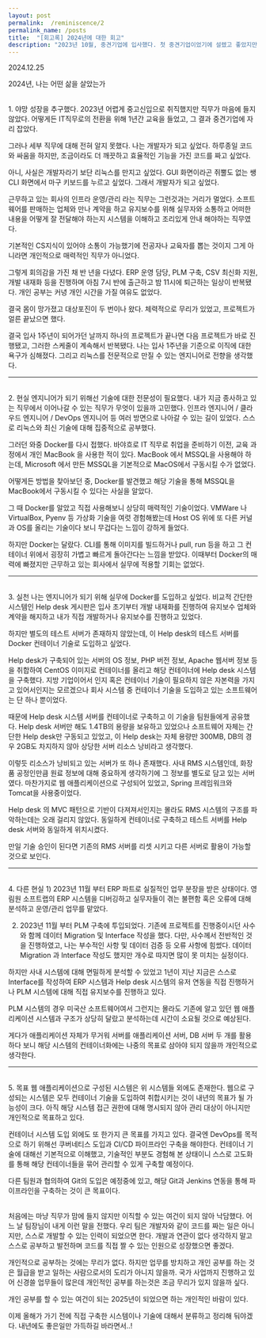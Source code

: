 ```yaml
---
layout: post
permalink:  /reminiscence/2
permalink_name: /posts
title:  "[회고록] 2024년에 대한 회고"
description: "2023년 10월, 중견기업에 입사했다. 첫 중견기업이었기에 설렜고 좋았지만 직무 만족도에 있어 회의감이 들었다. 올해에 도입한 기술과 나 자신의 성장, 그리고 내년에 하고 싶은 기술과 희망을 저술한다."
---
```


<p class="date">2024.12.25</p>

<p class="caution">2024년, 나는 어떤 삶을 살았는가</p>
<br>
<span class="mini-title">1. 야망</span>
성장을 추구했다.
2023년 어렵게 중고신입으로 취직했지만 직무가 마음에 들지 않았다.
어떻게든 IT직무로의 전환을 위해 1년간 교육을 들었고,
그 결과 중견기업에 자리 잡았다.

그러나 세부 직무에 대해 전혀 알지 못했다.
나는 개발자가 되고 싶었다.
하루종일 코드와 싸움을 하지만, 조금이라도 더 깨끗하고 효율적인 기능을 가진 코드를 짜고 싶었다.

아니, 사실은 개발자라기 보단 리눅스를 만지고 싶었다.
GUI 화면이라곤 쥐뿔도 없는 쌩 CLI 화면에서 마구 키보드를 누르고 싶었다.
그래서 개발자가 되고 싶었다.

근무하고 있는 회사의 인프라 운영/관리 라는 직무는 그런것과는 거리가 멀었다.
소프트웨어를 판매하는 업체와 만나 계약을 하고
유지보수를 위해 실무자와 소통하고
어떠한 내용을 어떻게 잘 전달해야 하는지 시스템을 이해하고 조리있게 안내 해야하는 직무였다.

기본적인 CS지식이 있어야 소통이 가능했기에 전공자나 교육자를 뽑는 것이지
그게 아니라면 개인적으로 매력적인 직무가 아니었다.

그렇게 회의감을 가진 채 반 년을 다녔다.
ERP 운영 담당, PLM 구축, CSV 최신화 지원, 개발 내재화 등을 진행하며
아침 7시 반에 출근하고 밤 11시에 퇴근하는 일상이 반복됐다.
개인 공부는 커녕 개인 시간을 가질 여유도 없었다.

결국 몸이 망가졌고 대상포진이 두 번이나 왔다.
체력적으로 무리가 있었고, 프로젝트가 얼른 끝났으면 했다.

결국 입사 1주년이 되어가던 날까지 하나의 프로젝트가 끝나면 다음 프로젝트가 바로 진행됐고,
그러한 스케줄이 계속해서 반복됐다.
나는 입사 1주년을 기준으로 이직에 대한 욕구가 심해졌다.
그리고 리눅스를 전문적으로 만질 수 있는 엔지니어로 전향을 생각했다.
<hr>
<br>
<span class="mini-title">2. 현실</span>
엔지니어가 되기 위해선 기술에 대한 전문성이 필요했다.
내가 지금 종사하고 있는 직무에서 이어나갈 수 있는 직무가 무엇이 있을까 고민했다.
인프라 엔지니어 / 클라우드 엔지니어 / DevOps 엔지니어 등 여러 방면으로 나아갈 수 있는 길이 있었다.
스스로 리눅스와 최신 기술에 대해 집중적으로 공부했다.

그러던 와중 Docker를 다시 접했다.
바야흐로 IT 직무로 취업을 준비하기 이전, 교육 과정에서 개인 MacBook 을 사용한 적이 있다.
MacBook 에서 MSSQL을 사용해야 하는데,
Microsoft 에서 만든 MSSQL을 기본적으로 MacOS에서 구동시킬 수가 없었다.

어떻게든 방법을 찾아보던 중, Docker를 발견했고
해당 기술을 통해 MSSQL을 MacBook에서 구동시킬 수 있다는 사실을 알았다.

그 때 Docker를 알았고 직접 사용해보니 상당히 매력적인 기술이었다.
VMWare 나 VirtualBox, Pyenv 등 가상화 기술을 여럿 경험해봤는데
Host OS 위에 또 다른 커널과 OS를 올리는 기술이다 보니 무겁다는 느낌이 강하게 들었다.

하지만 Docker는 달랐다.
CLI를 통해 이미지를 빌드하거나 pull, run 등을 하고
그 컨테이너 위에서 굉장히 가볍고 빠르게 돌아간다는 느낌을 받았다.
이때부터 Docker의 매력에 빠졌지만 근무하고 있는 회사에서 실무에 적용할 기회는 없었다.

<hr>
<br>
<span class="mini-title">3. 실천</span>
나는 엔지니어가 되기 위해 실무에 Docker를 도입하고 싶었다.
비교적 간단한 시스템인 Help desk 게시판은 입사 초기부터 개발 내재화를 진행하여
유지보수 업체와 계약을 해지하고 내가 직접 개발하거나 유지보수를 진행하고 있었다.

하지만 별도의 테스트 서버가 존재하지 않았는데,
이 Help desk의 테스트 서버를 Docker 컨테이너 기술로 도입하고 싶었다.

Help desk가 구축되어 있는 서버의 OS 정보, PHP 버전 정보, Apache 웹서버 정보 등을 취합하여
CentOS 이미지로 컨테이너를 올리고 해당 컨테이너에 Help desk 시스템을 구축했다.
지방 기업이어서 인지 혹은 컨테이너 기술이 필요하지 않은 자본력을 가지고 있어서인지는 모르겠으나
회사 시스템 중 컨테이너 기술을 도입하고 있는 소프트웨어는 단 하나 뿐이었다.

때문에 Help desk 시스템 서버를 컨테이너로 구축하고
이 기술을 팀원들에게 공유했다.
Help desk 서버만 해도 1.4TB의 용량을 보유하고 있었으나
소프트웨어 자체는 간단한 Help desk만 구동되고 있었고,
이 Help desk는 자체 용량만 300MB, DB의 경우 2GB도 차지하지 않아 상당한 서버 리소스 낭비라고 생각했다.

이렇듯 리소스가 낭비되고 있는 서버가 또 하나 존재했다.
사내 RMS 시스템인데, 화장품 공정인만큼 원료 정보에 대해 중요하게 생각하기에 그 정보를 별도로 담고 있는 서버였다.
마찬가지로 웹 애플리케이션으로 구성되어 있었고, Spring 프레임워크와 Tomcat을 사용중이었다.

Help desk 의 MVC 패턴으로 기반이 다져져서인지는 몰라도
RMS 시스템의 구조를 파악하는데는 오래 걸리지 않았다.
동일하게 컨테이너로 구축하고 테스트 서버를 Help desk 서버와 동일하게 위치시켰다.

만일 기술 승인이 된다면 기존의 RMS 서버를 리셋 시키고 다른 서버로 활용이 가능할 것으로 보인다.

<hr>
<br>
<span class="mini-title">4. 다른 현실</span>
1) 2023년 11월 부터 ERP 파트로 실질적인 업무 분장을 받은 상태이다.
영림원 소프트랩의 ERP 시스템을 디버깅하고 실무자들이 겪는 불편함 혹은 오류에 대해 분석하고 운영/관리 업무를 맡았다.

2) 2023년 11월 부터 PLM 구축에 투입되었다.
기존에 프로젝트를 진행중이시던 사수와 함께 데이터 Migration 및 Interface 작성을 했다.
다만, 사수께서 전반적인 것을 진행하였고, 나는 부수적인 사항 및 데이터 검증 등 오류 사항에 힘썼다.
데이터 Migration 과 Interface 작성도 했지만 개수로 따지면 많이 못 미치는 실정이다.

하지만 사내 시스템에 대해 면밀하게 분석할 수 있었고
1년이 지난 지금은 스스로 Interface를 작성하여 ERP 시스템과 Help desk 시스템의 유저 연동을 직접 진행하거나
PLM 시스템에 대해 직접 유지보수를 진행하고 있다.

PLM 시스템의 경우 미국산 소프트웨어여서 그런지는 몰라도
기존에 알고 있던 웹 애플리케이션 시스템과 구조가 상당히 달랐고
분석하는데 시간이 소요될 것으로 예상된다.

게다가 애플리케이션 자체가 무거워 서버를 애플리케이션 서버, DB 서버 두 개를 활용하다 보니
해당 시스템의 컨테이너화에는 나중의 목표로 삼아야 되지 않을까 개인적으로 생각한다.


<hr>
<br>
<span class="mini-title">5. 목표</span>
웹 애플리케이션으로 구성된 시스템은 위 시스템들 외에도 존재한다.
웹으로 구성되는 시스템은 모두 컨테이너 기술을 도입하여 취합시키는 것이 내년의 목표가 될 가능성이 크다.
아직 해당 시스템 접근 권한에 대해 명시되지 않아 관리 대상이 아니지만 개인적으로 목표하고 있다.

컨테이너 시스템 도입 외에도 또 한가지 큰 목표를 가지고 있다.
결국엔 DevOps를 목적으로 하기 위해선 쿠버네티스 도입과 CI/CD 파이프라인 구축을 해야한다.
컨테이너 기술에 대해선 기본적으로 이해했고, 기술적인 부분도 경험해 본 상태이니
스스로 고도화를 통해 해당 컨테이너들을 묶어 관리할 수 있게 구축할 예정이다.

다른 팀원과 협의하여 Git의 도입은 예정중에 있고,
해당 Git과 Jenkins 연동을 통해 파이프라인을 구축하는 것이 큰 목표이다.



<br>
처음에는 마냥 직무가 맘에 들지 않지만 이직할 수 있는 여건이 되지 않아 낙담했다.
어느 날 팀장님이 내게 이런 말을 전했다.
우리 팀은 개발자와 같이 코드를 짜는 일은 아니지만, 스스로 개발할 수 있는 인력이 되었으면 한다.
개발과 연관이 없다 생각하지 말고 스스로 공부하고 발전하며 코드를 직접 짤 수 있는 인원으로 성장했으면 좋겠다.

개인적으로 공부하는 것에는 무리가 없다.
하지만 업무를 방치하고 개인 공부를 하는 것은 월급을 받고 일하는 사람으로서의 도리가 아니지 않을까.
국가 사업까지 진행하고 있어 신경쓸 업무들이 많은데
개인적인 공부를 하는것은 조금 무리가 있지 않을까 싶다.

개인 공부를 할 수 있는 여건이 되는 2025년이 되었으면 하는 개인적인 바람이 있다.

이제 올해가 가기 전에 직접 구축한 시스템이나 기술에 대해서 분류하고 정리해 둬야겠다.
내년에도 좋은일만 가득하길 바라면서..!